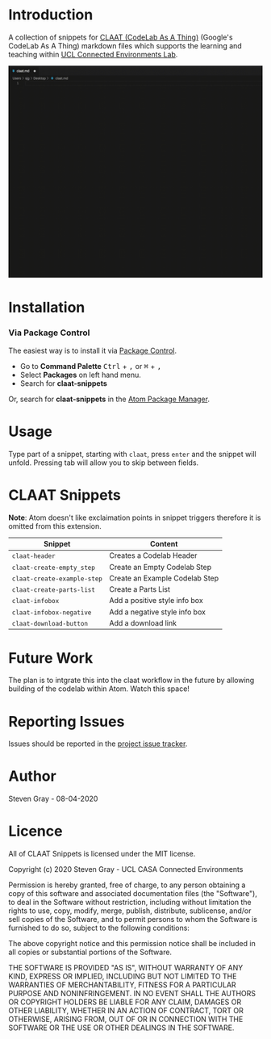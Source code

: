 # Introduction

A collection of snippets for [CLAAT (CodeLab As A Thing)](https://github.com/googlecodelabs/tools) (Google's CodeLab As A Thing) markdown files which supports the learning and teaching within [UCL Connected Environments Lab](https://www.connected-environments.org).

![Overview Preview](https://github.com/ucl-casa-ce/claat-snippets-vscode/raw/master/img/overview.gif)

# Installation

### Via Package Control
The easiest way is to install it via [Package Control](https://packagecontrol.io).

- Go to **Command Palette** <kbd>Ctrl</kbd> + <kbd>,</kbd> or <kbd>⌘</kbd> + <kbd>,</kbd>
- Select **Packages** on left hand menu.
- Search for **claat-snippets**

Or, search for **claat-snippets** in the [Atom Package Manager](https://github.com/atom/apm).
 
# Usage

Type part of a snippet, starting with `claat`, press `enter` and the snippet will unfold. Pressing tab will allow you to skip between fields. 

# CLAAT Snippets

**Note**: Atom doesn't like exclaimation points in snippet triggers therefore it is omitted from this extension.

| Snippet | Content |
| ------- | ------- |
| `claat-header` | Creates a Codelab Header |
| `claat-create-empty_step` | Create an Empty Codelab Step |
| `claat-create-example-step` | Create an Example Codelab Step |
| `claat-create-parts-list` | Create a Parts List |
| `claat-infobox` | Add a positive style info box |
| `claat-infobox-negative` | Add a negative style info box |
| `claat-download-button` | Add a download link |


# Future Work

The plan is to intgrate this into the claat workflow in the future by allowing building of the codelab within Atom.  Watch this space!

# Reporting Issues

Issues should be reported in the [project issue tracker](https://github.com/ucl-casa-ce/claat-snippets-atom/issues).

# Author

Steven Gray - 08-04-2020

# Licence

All of CLAAT Snippets is licensed under the MIT license.

Copyright (c) 2020 Steven Gray - UCL CASA Connected Environments

Permission is hereby granted, free of charge, to any person obtaining a copy
of this software and associated documentation files (the "Software"), to deal
in the Software without restriction, including without limitation the rights
to use, copy, modify, merge, publish, distribute, sublicense, and/or sell
copies of the Software, and to permit persons to whom the Software is
furnished to do so, subject to the following conditions:

The above copyright notice and this permission notice shall be included in all
copies or substantial portions of the Software.

THE SOFTWARE IS PROVIDED "AS IS", WITHOUT WARRANTY OF ANY KIND, EXPRESS OR
IMPLIED, INCLUDING BUT NOT LIMITED TO THE WARRANTIES OF MERCHANTABILITY,
FITNESS FOR A PARTICULAR PURPOSE AND NONINFRINGEMENT. IN NO EVENT SHALL THE
AUTHORS OR COPYRIGHT HOLDERS BE LIABLE FOR ANY CLAIM, DAMAGES OR OTHER
LIABILITY, WHETHER IN AN ACTION OF CONTRACT, TORT OR OTHERWISE, ARISING FROM,
OUT OF OR IN CONNECTION WITH THE SOFTWARE OR THE USE OR OTHER DEALINGS IN THE
SOFTWARE.